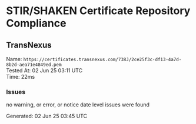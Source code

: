 # STIR/SHAKEN Certificate Repository Compliance

## TransNexus

Name: `https://certificates.transnexus.com/738J/2ce25f3c-df13-4a7d-8b2d-aea71e4849ed.pem`\
Tested At: 02 Jun 25 03:11 UTC\
Time: 22ms

### Issues

no warning, or error, or notice date level issues were found

Generated: 02 Jun 25 03:45 UTC